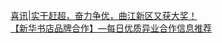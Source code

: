   
[喜讯|实干赶超，奋力争优，曲江新区又获大奖！](http://www.dianyue.me/archives/637/vk158i8x22toktr5/)  
[【新华书店品牌合作】—每日优质异业合作信息推荐](http://www.dianyue.me/archives/501/efsyr9s5m7pi92yj/)